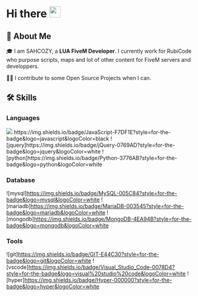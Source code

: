 # Hi there <img src="https://media.giphy.com/media/hvRJCLFzcasrR4ia7z/giphy.gif" width="29px" height="29px">

## 🚀 About Me

🎓 I am SAHCOZY, a **LUA FiveM Developer**. I currently work for RubiCode who purpose scripts, maps and lot of other content for FiveM servers and developpers.

👨‍💻 I contribute to some Open Source Projects when I can.

## 🛠️ Skills

### Languages
<img src='https://img.shields.io/badge/Lua-2C2D72?style=for-the-badge&logo=lua&logoColor=white'>
https://img.shields.io/badge/JavaScript-F7DF1E?style=for-the-badge&logo=javascript&logoColor=black
![jquery]https://img.shields.io/badge/jQuery-0769AD?style=for-the-badge&logo=jquery&logoColor=white
![python]https://img.shields.io/badge/Python-3776AB?style=for-the-badge&logo=python&logoColor=white

### Database
![mysql]https://img.shields.io/badge/MySQL-005C84?style=for-the-badge&logo=mysql&logoColor=white
![mariadb]https://img.shields.io/badge/MariaDB-003545?style=for-the-badge&logo=mariadb&logoColor=white
![mongodb]https://img.shields.io/badge/MongoDB-4EA94B?style=for-the-badge&logo=mongodb&logoColor=white

### Tools
![git]https://img.shields.io/badge/GIT-E44C30?style=for-the-badge&logo=git&logoColor=white
![vscode]https://img.shields.io/badge/Visual_Studio_Code-0078D4?style=for-the-badge&logo=visual%20studio%20code&logoColor=white
![hyper]https://img.shields.io/badge/Hyper-000000?style=for-the-badge&logo=hyper&logoColor=white
